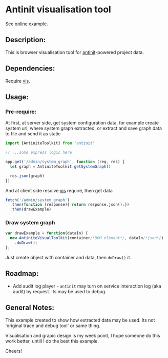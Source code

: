# Antinit visualisation tool

See [online](https://meettya.github.io/antinite-visual/index.html) example.

## Description:

This is browser visualisation tool for [antinit](https://github.com/Meettya/antinite)-powered project data.

## Dependencies:

Require [vis](http://visjs.org/).

## Usage:

### Pre-require:

At first, at server side, get system configuration data, for example create system url, where system graph extracted, or extract and save graph data to file and send it as static

```javascript
import {AntiniteToolkit} from 'antinit'

// ...some express logic here

app.get('/admin/system_graph', function (req, res) {
  let graph = AntiniteToolkit.getSystemGraph()

  res.json(graph)
})
```

And at client side resolve [vis](http://visjs.org/) require, then get data

```javascript
fetch('/admin/system_graph')
  .then(function (response){ return response.json();})
  .then(drawExample)
```

### Draw system graph

```javascript
var drawExample = function(dataIn) {
  new AntiniteVisualToolkit(container/*DOM element*/, dataIn/*json*/)
    .doDraw();
};
```

Just create object with container and data, then `doDraw()` it.

## Roadmap:

-  Add audit log player - `antinit` may turn on service interaction log (aka audit) by request. Its may be used to debug.

## General Notes:

This example created to show how extracted data may be used. Its not 'original trace and debug tool' or same thing. 

Visualisation and grapic design is my week point, I hope someone do this work better, untill I do the best this example.

Cheers!
